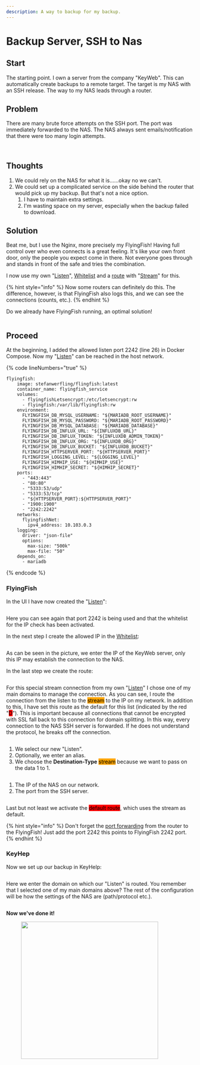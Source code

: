 ```yaml
---
description: A way to backup for my backup.
---
```


# Backup Server, SSH to Nas

## Start

The starting point. I own a server from the company "KeyWeb". This can automatically create backups to a remote target. The target is my NAS with an SSH release. The way to my NAS leads through a router.

## Problem

There are many brute force attempts on the SSH port. The port was immediately forwarded to the NAS. The NAS always sent emails/notification that there were too many login attempts.

##

<figure><img src="../../.gitbook/assets/example_backup_nas1.png" alt=""><figcaption></figcaption></figure>

## Thoughts

1. We could rely on the NAS for what it is......okay no we can't.
2. We could set up a complicated service on the side behind the router that would pick up my backup. But that's not a nice option.
   1. I have to maintain extra settings.
   2. I'm wasting space on my server, especially when the backup failed to download.

## Solution

Beat me, but I use the Nginx, more precisely my FlyingFish! Having full control over who even connects is a great feeling. It's like your own front door, only the people you expect come in there. Not everyone goes through and stands in front of the safe and tries the combination.

I now use my own "[Listen](../configurations/listen/)", [Whitelist](../configurations/listen/ip-access.md#whitelist) and a [route](../configurations/routes.md) with "[Stream](../configurations/routes.md#add-stream)" for this.

{% hint style="info" %}
Now some routers can definitely do this. The difference, however, is that FlyingFish also logs this, and we can see the connections (counts, etc.).
{% endhint %}

Do we already have FlyingFish running, an optimal solution!

<figure><img src="../../.gitbook/assets/example_backup_nas2.png" alt=""><figcaption></figcaption></figure>

## Proceed

At the beginning, I added the allowed listen port 2242 (line 26) in Docker Compose. Now my "[Listen](../configurations/listen/)" can be reached in the host network.

{% code lineNumbers="true" %}
```
flyingfish:
    image: stefanwerfling/flingfish:latest
    container_name: flyingfish_service
    volumes:
      - flyingfishLetsencrypt:/etc/letsencrypt:rw
      - flyingfish:/var/lib/flyingfish:rw
    environment:
      FLYINGFISH_DB_MYSQL_USERNAME: "${MARIADB_ROOT_USERNAME}"
      FLYINGFISH_DB_MYSQL_PASSWORD: "${MARIADB_ROOT_PASSWORD}"
      FLYINGFISH_DB_MYSQL_DATABASE: "${MARIADB_DATABASE}"
      FLYINGFISH_DB_INFLUX_URL: "${INFLUXDB_URL}"
      FLYINGFISH_DB_INFLUX_TOKEN: "${INFLUXDB_ADMIN_TOKEN}"
      FLYINGFISH_DB_INFLUX_ORG: "${INFLUXDB_ORG}"
      FLYINGFISH_DB_INFLUX_BUCKET: "${INFLUXDB_BUCKET}"
      FLYINGFISH_HTTPSERVER_PORT: "${HTTPSERVER_PORT}"
      FLYINGFISH_LOGGING_LEVEL: "${LOGGING_LEVEL}"
      FLYINGFISH_HIMHIP_USE: "${HIMHIP_USE}"
      FLYINGFISH_HIMHIP_SECRET: "${HIMHIP_SECRET}"
    ports:
      - "443:443"
      - "80:80"
      - "5333:53/udp"
      - "5333:53/tcp"
      - "${HTTPSERVER_PORT}:${HTTPSERVER_PORT}"
      - "1900:1900"
      - "2242:2242"
    networks:
      flyingfishNet:
        ipv4_address: 10.103.0.3
    logging:
      driver: "json-file"
      options:
        max-size: "500k"
        max-file: "50"
    depends_on:
      - mariadb
```
{% endcode %}

### FlyingFish

In the UI I have now created the "[Listen](../configurations/listen/)":

<figure><img src="../../.gitbook/assets/example_backup_nas3.png" alt=""><figcaption></figcaption></figure>

Here you can see again that port 2242 is being used and that the whitelist for the IP check has been activated.

In the next step I create the allowed IP in the [Whitelist](../configurations/listen/ip-access.md#whitelist):

<figure><img src="../../.gitbook/assets/example_backup_nas4.png" alt=""><figcaption></figcaption></figure>

As can be seen in the picture, we enter the IP of the KeyWeb server, only this IP may establish the connection to the NAS.

In the last step we create the route:

<figure><img src="../../.gitbook/assets/example_backup_nas5.png" alt=""><figcaption></figcaption></figure>

For this special stream connection from my own "[Listen](../configurations/listen/)" I chose one of my main domains to manage the connection. As you can see, I route the connection from the listen to the <mark style="background-color:orange;">stream</mark> to the IP on my network. In addition to this, I have set this route as the default for this list (indicated by the red "<mark style="background-color:red;">D</mark>"). This is important because all connections that cannot be encrypted with SSL fall back to this connection for domain splitting. In this way, every connection to the NAS SSH server is forwarded. If he does not understand the protocol, he breaks off the connection.

<figure><img src="../../.gitbook/assets/example_backup_nas6.png" alt=""><figcaption></figcaption></figure>

1. We select our new "Listen".
2. Optionally, we enter an alias.
3. We choose the **Destination-Type** <mark style="background-color:orange;">stream</mark> because we want to pass on the data 1 to 1.

<figure><img src="../../.gitbook/assets/example_backup_nas7.png" alt=""><figcaption></figcaption></figure>

1. The IP of the NAS on our network.
2. The port from the SSH server.

<figure><img src="../../.gitbook/assets/example_backup_nas8.png" alt=""><figcaption></figcaption></figure>

Last but not least we activate the <mark style="background-color:red;">default route</mark>, which uses the stream as default.

{% hint style="info" %}
Don't forget the [port forwarding](../configurations/listen/port-forwarding.md) from the router to the FlyingFish! Just add the port 2242 this points to FlyingFish 2242 port.
{% endhint %}



### KeyHep

Now we set up our backup in KeyHelp:

<figure><img src="../../.gitbook/assets/example_backup_nas9.png" alt=""><figcaption></figcaption></figure>

Here we enter the domain on which our "Listen" is routed. You remember that I selected one of my main domains above? The rest of the configuration will be how the settings of the NAS are (path/protocol etc.).

<figure><img src="../../.gitbook/assets/example_backup_nas10.png" alt=""><figcaption></figcaption></figure>

**Now we've done it!**



<figure><img src="../../.gitbook/assets/9ccsp.jpg" alt="" width="368"><figcaption></figcaption></figure>
